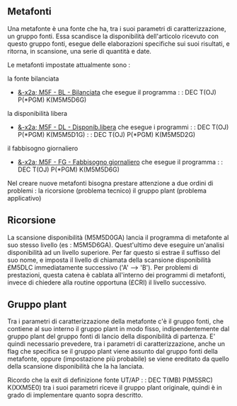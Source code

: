 ## Metafonti
Una metafonte è una fonte che ha, tra i suoi parametri di caratterizzazione, un gruppo fonti.
Essa scandisce la disponibilità dell'articolo ricevuto con questo gruppo fonti, esegue delle elaborazioni specifiche sui suoi risultati, e ritorna, in scansione, una serie di quantità e date.

Le metafonti impostate attualmente sono : 

la fonte bilanciata
- [&-x2a; M5F - BL - Bilanciata](Sorgenti/OG/TA/TA_M5F_BL)
che esegue il programma
 :  : DEC T(OJ) P(*PGM) K(M5M5D6G)

la disponibilità libera
- [&-x2a; M5F - DL - Disponib.libera](Sorgenti/OG/TA/TA_M5F_DL)
che esegue i programmi
 :  : DEC T(OJ) P(*PGM) K(M5M5D1G)
 :  : DEC T(OJ) P(*PGM) K(M5M5D2G)

il fabbisogno giornaliero
- [&-x2a; M5F - FG - Fabbisogno giornaliero](Sorgenti/OG/TA/TA_M5F_FG)
che esegue il programma
 :  : DEC T(OJ) P(*PGM) K(M5M5D6G)

Nel creare nuove metafonti bisogna prestare attenzione a due ordini di problemi : 
la ricorsione (problema tecnico)
il gruppo plant (problema applicativo)

## Ricorsione
La scansione disponibilità (M5M5D0GA) lancia il programma di metafonte al suo stesso livello (es : M5M5D6GA). Quest'ultimo deve eseguire un'analisi disponibilità ad un livello superiore. Per far questo si estrae il suffisso del suo nome, e imposta il livello di chiamata della scansione disponibilità £M5DLC immediatamente successivo ('A' --> 'B'). Per problemi di prestazioni, questa catena è cablata all'interno dei programmi di metafonti, invece di chiedere alla routine opportuna (£CRI) il livello successivo.

## Gruppo plant
Tra i parametri di caratterizzazione della metafonte c'è il gruppo fonti, che contiene al suo interno il gruppo plant in modo fisso, indipendentemente dal gruppo plant del gruppo fonti di lancio della disponibilità di partenza.
E' quindi necessario prevedere, tra i parametri di caratterizzazione, anche un flag che specifica se il gruppo plant viene assunto dal gruppo fonti della metafonte, oppure (impostazione più probabile) se viene ereditato da quello della scansione disponibilità che la ha lanciata.

Ricordo che la exit di definizione fonte UT/AP
 :  : DEC T(MB) P(M5SRC) K(XXM5E0)
tra i suoi parametri riceve il gruppo plant originale, quindi è in grado di implementare quanto sopra descritto.



